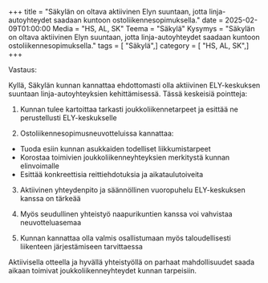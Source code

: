 +++
title = "Säkylän on oltava aktiivinen Elyn suuntaan, jotta linja-autoyhteydet saadaan kuntoon ostoliikennesopimuksella."
date = 2025-02-09T01:00:00
Media = "HS, AL, SK"
Teema = "Säkylä"
Kysymys = "Säkylän on oltava aktiivinen Elyn suuntaan, jotta linja-autoyhteydet saadaan kuntoon ostoliikennesopimuksella."
tags = [ "Säkylä",]
category = [ "HS, AL, SK",]
+++

Vastaus:

Kyllä, Säkylän kunnan kannattaa ehdottomasti olla aktiivinen ELY-keskuksen suuntaan linja-autoyhteyksien kehittämisessä. Tässä keskeisiä pointteja:

1. Kunnan tulee kartoittaa tarkasti joukkoliikennetarpeet ja esittää ne perustellusti ELY-keskukselle

2. Ostoliikennesopimusneuvotteluissa kannattaa:
- Tuoda esiin kunnan asukkaiden todelliset liikkumistarpeet
- Korostaa toimivien joukkoliikenneyhteyksien merkitystä kunnan elinvoimalle
- Esittää konkreettisia reittiehdotuksia ja aikataulutoiveita

3. Aktiivinen yhteydenpito ja säännöllinen vuoropuhelu ELY-keskuksen kanssa on tärkeää

4. Myös seudullinen yhteistyö naapurikuntien kanssa voi vahvistaa neuvotteluasemaa

5. Kunnan kannattaa olla valmis osallistumaan myös taloudellisesti liikenteen järjestämiseen tarvittaessa

Aktiivisella otteella ja hyvällä yhteistyöllä on parhaat mahdollisuudet saada aikaan toimivat joukkoliikenneyhteydet kunnan tarpeisiin.